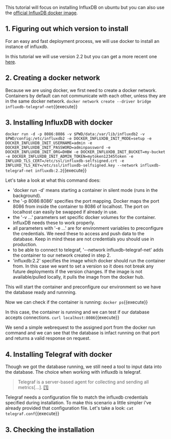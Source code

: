 

This tutorial will focus on installing InfluxDB on ubuntu but you can also use the [official InfluxDB docker image](https://hub.docker.com/_/influxdb/).

## 1. Figuring out which version to install

For an easy and fast deployment process, we will use docker to install an instance of influxdb.

In this tutorial we will use version 2.2 but you can get a more recent one [here](https://hub.docker.com/_/influxdb/).

## 2. Creating a docker network

Because we are using docker, we first need to create a docker network. Containers by default can not communicate with each other, unless they are in the same docker network.
`docker network create --driver bridge influxdb-telegraf-net`{{execute}}
## 3. Installing InfluxDB with docker
 
`docker run -d -p 8086:8086 -v $PWD/data:/var/lib/influxdb2 -v $PWD/config:/etc/influxdb2 -e DOCKER_INFLUXDB_INIT_MODE=setup -e DOCKER_INFLUXDB_INIT_USERNAME=admin -e DOCKER_INFLUXDB_INIT_PASSWORD=adminpassword -e DOCKER_INFLUXDB_INIT_ORG=DHBW -e DOCKER_INFLUXDB_INIT_BUCKET=my-bucket -e DOCKER_INFLUXDB_INIT_ADMIN_TOKEN=mytoken12345token -e INFLUXD_TLS_CERT=/etc/ssl/influxdb-selfsigned.crt -e INFLUXD_TLS_KEY=/etc/ssl/influxdb-selfsigned.key --network influxdb-telegraf-net influxdb:2.2`{{execute}}

Let's take a look at what this command does:
 - 'docker run -d' means starting a container in silent mode (runs in the background).
 - the '-p 8086:8086' specifies the port mapping. Docker maps the port 8086 from inside the container to 8086 of localhost. The port on localhost can easily be swapped if already in use.
 - the '-v ...' parameters set specific docker volumes for the container. InfluxDB needs these to work properly.
 - all parameters with '-e ...' are for environment variables to preconfigure the credentials. We need these to access and push data to the database. Keep in mind these are not credentials you should use in production.
 - to be able to connect to telegraf, '--network influxdb-telegraf-net' adds the container to our network created in step 2.
 - 'influxdb:2.2' specifies the image which docker should run the container from. In this case we want to set a version so it does not break any future deployments if the version changes. If the image is not available/pulled locally, it pulls the image from the docker hub.

This will start the container and preconfigure our environment so we have the database ready and runnning.

Now we can check if the container is running:
`docker ps`{{execute}}

In this case, the container is running and we can test if our database accepts connections.
`curl localhost:8086`{{execute}}

We send a simple webrequest to the assigned port from the docker run command and we can see that the database is infact running on that port and returns a valid response on request.

## 4. Installing Telegraf with docker

Though we got the database running, we still need a tool to input data into the database. The choice when working with influxdb is telegraf. 
> Telegraf is a server-based agent for collecting and sending all metrics[...]. [[1]](https://www.influxdata.com/time-series-platform/telegraf/)

Telegraf needs a configuration file to match the influxdb credentials specified during installation. To make this scenario a little simpler i've already provided that configuration file. Let's take a look:
`cat telegraf.conf`{{execute}}


## 3. Checking the installation




